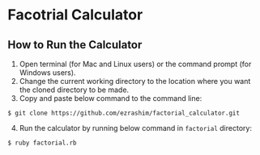 # Facotrial Calculator



## How to Run the Calculator

1. Open terminal (for Mac and Linux users) or the command prompt (for Windows users).
2. Change the current working directory to the location where you want the cloned directory to be made.
3. Copy and paste below command to the command line:

  ```
  $ git clone https://github.com/ezrashim/factorial_calculator.git
  ```
4. Run the calculator by running below command in `factorial` directory:
  ```
  $ ruby factorial.rb
  ```
